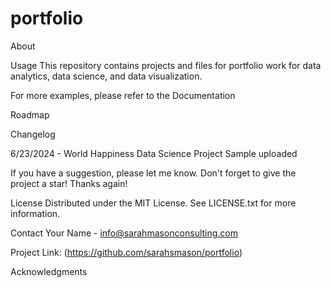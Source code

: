 # portfolio
About


Usage
This repository contains projects and files for portfolio work for data analytics, data science, and data visualization.

For more examples, please refer to the Documentation

Roadmap 


Changelog

6/23/2024 - World Happiness Data Science Project Sample uploaded

If you have a suggestion, please let me know. Don't forget to give the project a star! Thanks again!

License
Distributed under the MIT License. See LICENSE.txt for more information.



Contact
Your Name - info@sarahmasonconsulting.com

Project Link: (https://github.com/sarahsmason/portfolio)


Acknowledgments


